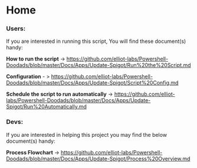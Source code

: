 # Home

### Users:
If you are interested in running this script, You will find these document(s) handy:

**How to run the script** -> https://github.com/elliot-labs/Powershell-Doodads/blob/master/Docs/Apps/Update-Spigot/Run%20the%20Script.md

**Configuration** - > https://github.com/elliot-labs/Powershell-Doodads/blob/master/Docs/Apps/Update-Spigot/Script%20Config.md

**Schedule the script to run automatically** -> https://github.com/elliot-labs/Powershell-Doodads/blob/master/Docs/Apps/Update-Spigot/Run%20Automatically.md

### Devs:
If you are interested in helping this project you may find the below document(s) handy:

**Process Flowchart** -> https://github.com/elliot-labs/Powershell-Doodads/blob/master/Docs/Apps/Update-Spigot/Process%20Overview.md
